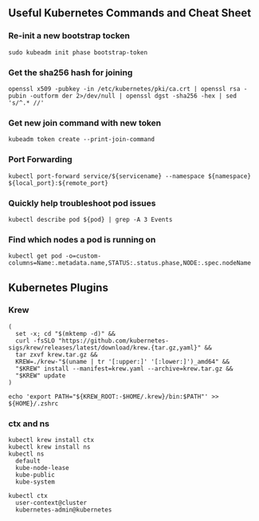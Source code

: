 ## Useful Kubernetes Commands and Cheat Sheet


### Re-init a new bootstrap tocken
```Shell
sudo kubeadm init phase bootstrap-token
```

### Get the sha256 hash for joining
```Shell
openssl x509 -pubkey -in /etc/kubernetes/pki/ca.crt | openssl rsa -pubin -outform der 2>/dev/null | openssl dgst -sha256 -hex | sed 's/^.* //'
```

### Get new join command with new token
```Shell
kubeadm token create --print-join-command
```

### Port Forwarding
```Shell
kubectl port-forward service/${servicename} --namespace ${namespace} ${local_port}:${remote_port}
```

### Quickly help troubleshoot pod issues
```Shell
kubectl describe pod ${pod} | grep -A 3 Events
```

### Find which nodes a pod is running on
```Shell
kubectl get pod -o=custom-columns=Name:.metadata.name,STATUS:.status.phase,NODE:.spec.nodeName
```

## Kubernetes Plugins

### Krew
```Shell
(
  set -x; cd "$(mktemp -d)" &&
  curl -fsSLO "https://github.com/kubernetes-sigs/krew/releases/latest/download/krew.{tar.gz,yaml}" &&
  tar zxvf krew.tar.gz &&
  KREW=./krew-"$(uname | tr '[:upper:]' '[:lower:]')_amd64" &&
  "$KREW" install --manifest=krew.yaml --archive=krew.tar.gz &&
  "$KREW" update
)
```
```Shell
echo 'export PATH="${KREW_ROOT:-$HOME/.krew}/bin:$PATH"' >> ${HOME}/.zshrc
```

### ctx and ns
```Shell
kubectl krew install ctx
kubectl krew install ns
kubectl ns
  default
  kube-node-lease
  kube-public
  kube-system

kubectl ctx
  user-context@cluster
  kubernetes-admin@kubernetes
```
